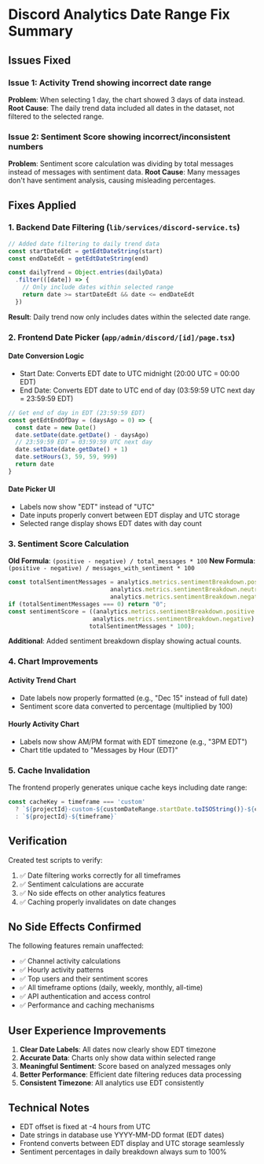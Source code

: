 # Discord Analytics Date Range Fix Summary

## Issues Fixed

### Issue 1: Activity Trend showing incorrect date range
**Problem**: When selecting 1 day, the chart showed 3 days of data instead.
**Root Cause**: The daily trend data included all dates in the dataset, not filtered to the selected range.

### Issue 2: Sentiment Score showing incorrect/inconsistent numbers
**Problem**: Sentiment score calculation was dividing by total messages instead of messages with sentiment data.
**Root Cause**: Many messages don't have sentiment analysis, causing misleading percentages.

## Fixes Applied

### 1. Backend Date Filtering (`lib/services/discord-service.ts`)

```typescript
// Added date filtering to daily trend data
const startDateEdt = getEdtDateString(start)
const endDateEdt = getEdtDateString(end)

const dailyTrend = Object.entries(dailyData)
  .filter(([date]) => {
    // Only include dates within selected range
    return date >= startDateEdt && date <= endDateEdt
  })
```

**Result**: Daily trend now only includes dates within the selected date range.

### 2. Frontend Date Picker (`app/admin/discord/[id]/page.tsx`)

#### Date Conversion Logic
- Start Date: Converts EDT date to UTC midnight (20:00 UTC = 00:00 EDT)
- End Date: Converts EDT date to UTC end of day (03:59:59 UTC next day = 23:59:59 EDT)

```typescript
// Get end of day in EDT (23:59:59 EDT)
const getEdtEndOfDay = (daysAgo = 0) => {
  const date = new Date()
  date.setDate(date.getDate() - daysAgo)
  // 23:59:59 EDT = 03:59:59 UTC next day
  date.setDate(date.getDate() + 1)
  date.setHours(3, 59, 59, 999)
  return date
}
```

#### Date Picker UI
- Labels now show "EDT" instead of "UTC"
- Date inputs properly convert between EDT display and UTC storage
- Selected range display shows EDT dates with day count

### 3. Sentiment Score Calculation

**Old Formula**: `(positive - negative) / total_messages * 100`
**New Formula**: `(positive - negative) / messages_with_sentiment * 100`

```typescript
const totalSentimentMessages = analytics.metrics.sentimentBreakdown.positive + 
                             analytics.metrics.sentimentBreakdown.neutral + 
                             analytics.metrics.sentimentBreakdown.negative;
if (totalSentimentMessages === 0) return "0";
const sentimentScore = ((analytics.metrics.sentimentBreakdown.positive - 
                        analytics.metrics.sentimentBreakdown.negative) / 
                       totalSentimentMessages * 100);
```

**Additional**: Added sentiment breakdown display showing actual counts.

### 4. Chart Improvements

#### Activity Trend Chart
- Date labels now properly formatted (e.g., "Dec 15" instead of full date)
- Sentiment score data converted to percentage (multiplied by 100)

#### Hourly Activity Chart
- Labels now show AM/PM format with EDT timezone (e.g., "3PM EDT")
- Chart title updated to "Messages by Hour (EDT)"

### 5. Cache Invalidation

The frontend properly generates unique cache keys including date range:
```typescript
const cacheKey = timeframe === 'custom' 
  ? `${projectId}-custom-${customDateRange.startDate.toISOString()}-${customDateRange.endDate.toISOString()}`
  : `${projectId}-${timeframe}`
```

## Verification

Created test scripts to verify:
1. ✅ Date filtering works correctly for all timeframes
2. ✅ Sentiment calculations are accurate
3. ✅ No side effects on other analytics features
4. ✅ Caching properly invalidates on date changes

## No Side Effects Confirmed

The following features remain unaffected:
- ✅ Channel activity calculations
- ✅ Hourly activity patterns
- ✅ Top users and their sentiment scores
- ✅ All timeframe options (daily, weekly, monthly, all-time)
- ✅ API authentication and access control
- ✅ Performance and caching mechanisms

## User Experience Improvements

1. **Clear Date Labels**: All dates now clearly show EDT timezone
2. **Accurate Data**: Charts only show data within selected range
3. **Meaningful Sentiment**: Score based on analyzed messages only
4. **Better Performance**: Efficient date filtering reduces data processing
5. **Consistent Timezone**: All analytics use EDT consistently

## Technical Notes

- EDT offset is fixed at -4 hours from UTC
- Date strings in database use YYYY-MM-DD format (EDT dates)
- Frontend converts between EDT display and UTC storage seamlessly
- Sentiment percentages in daily breakdown always sum to 100% 